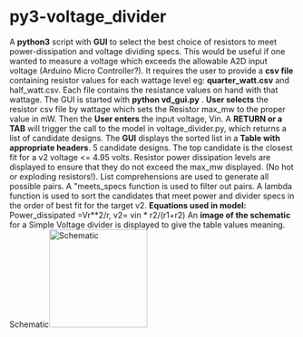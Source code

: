 # py3-voltage_divider
A **python3** script with **GUI** to select the best choice of resistors to meet power-dissipation and voltage dividing specs. 
This would be useful if one wanted to measure a voltage which exceeds the allowable A2D input voltage (Arduino Micro Controller?).
It requires the user to provide a **csv file** containing resistor values for each wattage level eg: **quarter_watt.csv** and half_watt.csv. Each
file contains the resistance values on hand with that wattage.
The GUI is started with **python vd_gui.py** . **User selects** the resistor csv file by wattage which sets the Resistor max_mw to the proper value in mW.
Then the **User enters** the input voltage, Vin. A **RETURN or a TAB** will trigger the call to the model in voltage_divider.py, which returns a list of candidate designs. The **GUI** displays the sorted list in a **Table with appropriate headers**.
5 candidate designs. The top candidate is the closest fit for a v2 voltage <= 4.95 volts. Resistor power dissipation levels are displayed to ensure
that they do not exceed the max_mw displayed. (No hot or exploding resistors!). List comprehensions are used to generate all possible pairs. A "meets_specs
function is used to filter out pairs. A lambda function is used to sort the candidates that meet power and divider specs in the order of best fit for
the target v2. **Equations used in model:** Power_dissipated =Vr**2/r, v2= vin * r2/(r1+r2)
An **image of the schematic** for a Simple Voltage divider is displayed to give the table values meaning.
Schematic<img width="173" alt="Schematic" src="https://user-images.githubusercontent.com/6226186/123392188-a1e2e180-d551-11eb-9738-76cf00bebed3.png">
